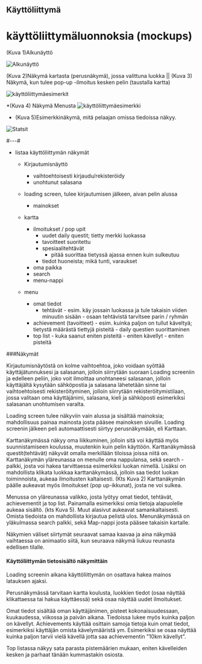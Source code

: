 ## Käyttöliittymä

# käyttöliittymäluonnoksia (mockups)

(Kuva 1)Alkunäyttö

![Alkunäyttö](kuvat/alkunäyttö.png)


(Kuva 2)Näkymä kartasta (perusnäkymä), jossa valittuna luokka || (Kuva 3) Näkymä, kun tulee pop-up -ilmoitus kesken pelin (taustalla kartta)

![käyttöliittymäesimerkit](kuvat/kuvat2.png)


*(Kuva 4) Näkymä Menusta
 ![käyttöliittymäesimerkki](kuvat/menu.png) 


* (Kuva 5)Esimerkkinäkymä, mitä pelaajan omissa tiedoissa näkyy.

 ![Statsit](kuvat/Stats.png)



#---#


* listaa käyttöliittymän näkymät
   - Kirjautumisnäyttö
       - vaihtoehtoisesti kirjaudu/rekisteröidy
       - unohtunut salasana
   - loading screen, tulee kirjautumisen jälkeen, aivan pelin alussa
       - mainokset
   - kartta
      - ilmoitukset / pop upit
         - uudet daily questit; tietty merkki luokassa
         - tavoitteet suoritettu
         - spesiaalitehtävät 
              - pitää suorittaa tietyssä ajassa ennen kuin sulkeutuu
         - tiedot huoneista; mikä tunti, varaukset
      - oma paikka
      - search
      - menu-nappi

  - menu
    - omat tiedot 
      - tehtävät
            - esim. käy jossain luokassa ja tule takaisin viiden minuutin sisään
            - osaan tehtävistä tarvitsee parin / ryhmän
    - achievement (tavoitteet)
            - esim. kuinka paljon on tullut käveltyä; tietystä määrästä tiettyjä pisteitä
            - daily questien suorittaminen 
    - top list
            - kuka saanut eniten pisteitä 
              - eniten kävellyt
              - eniten pisteitä



###Näkymät

Kirjautumisnäytöstä on kolme vaihtoehtoa, joko voidaan syöttää käyttäjätunnuksesi ja salasanan, jolloin siirrytään suoraan Loading screeniin ja edelleen peliin, joko voit ilmoittaa unohtaneesi salasanan, jolloin käyttäjältä kysytään sähköpostia ja salasana lähetetään sinne tai vaihtoehtoisesti rekisteröityminen, jolloin siirrytään rekisteröitymistilaan, jossa valitaan oma käyttäjänimi, salasana, kieli ja sähköposti esimerkiksi salasanan unohtumisen varalta.

Loading screen tulee näkyviin vain alussa ja sisältää mainoksia; mahdollisuus painaa mainosta josta pääsee mainoksen         sivuille. Loading screenin jälkeen peli automaattisesti siirtyy perusnäkymään, eli Karttaan.

Karttanäkymässä näkyy oma liikkuminen, jolloin sitä voi käyttää myös suunnistamiseen koulussa, muutenkin kuin pelin käyttöön. Karttanäkymässä questit(tehtävät) näkyvät omalla merkillään tiloissa joissa niitä on. Karttanäkymän yläreunassa on menulle oma nappulansa, sekä search -palkki, josta voi hakea tarvittaessa esimerkiksi luokan nimellä. Lisäksi on mahdollista klikata luokkaa karttanäkymässä, jolloin saa tiedot luokan toiminnoista, aukeaa ilmoitusten kaltaisesti. (Kts Kuva 2)
Karttanäkymän päälle aukeavat myös ilmoitukset (pop up-ikkunat), josta ne voi sulkea.

Menussa on yläreunassa valikko, josta lyötyy omat tiedot, tehtävät, achievementit ja top list. 
Painamalla esimerkiksi omia tietoja alapuolelle aukeaa sisältö. (kts Kuva 5). Muut alasivut aukeavat samankaltaisesti. Omista tiedoista on mahdollista kirjautua pelistä ulos.
Menunäkymässä on yläkulmassa search palkki, sekä Map-nappi josta pääsee takaisin kartalle.

Näkymien väliset siirtymät seuraavat samaa kaavaa ja aina näkymää vaihtaessa on animaatio siitä, kun seuraava näkymä liukuu reunasta edellisen tilalle.



#### Käyttöliittymän tietosisältö näkymittäin

Loading screenin aikana käyttöliittymän on osattava hakea mainos latauksen ajaksi.

Perusnäkymässä tarvitaan kartta koulusta, luokkien tiedot (osaa näyttää klikattaessa tai hakua käyttäessä) sekä osaa näyttää uudet ilmoitukset.

Omat tiedot sisältää oman käyttäjänimen, pisteet kokonaisuudessaan, kuukaudessa, viikossa ja paivän aikana. Tiedoissa 	lukee myös kuinka paljon on kävellyt. Achievements käyttää osittain samoja tietoja kuin omat tiedot, esimerkiksi käyttäjän omista kävelymääristä ym. Esimerkiksi se osaa näyttää kuinka paljon tarvii vielä kävellä jotta saa achievementin "10km kävellyt".

Top listassa näkyy sata parasta pistemäärien mukaan, eniten kävelleiden kesken ja parhaat tänään kummastakin osiosta.





